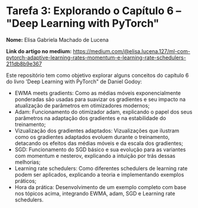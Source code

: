 # Tarefa 3: Explorando o Capítulo 6 – "Deep Learning with PyTorch"

**Nome:** Elisa Gabriela Machado de Lucena

**Link do artigo no medium:** https://medium.com/@elisa.lucena.127/ml-com-pytorch-adaptive-learning-rates-momentum-e-learning-rate-schedulers-211db8b9e367


Este repositório tem como objetivo explorar alguns conceitos do capítulo 6 do livro 'Deep Learning with PyTorch" de Daniel Godoy:

* EWMA meets gradients: Como as médias móveis exponencialmente ponderadas são usadas para suavizar os gradientes e seu impacto na atualização de parâmetros em otimizadores modernos;
* Adam: Funcionamento do otimizador adam, explicando o papel dos seus parâmetros na adaptação dos gradientes e na estabilidade do treinamento;
* Vizualização dos gradientes adaptados: Vizualizações que ilustram como os gradientes adaptados evoluem durante o treinamento, detacando os efeitos das médias móveis e da escala dos gradientes;
* SGD: Funcionamento do SGD básico e sua evolução para as variantes com momentum e nesterov, explicando a intuição por trás dessas melhorias;
* Learning rate schedulers: Como diferentes schedulers de learning rate podem ser aplicados, explicando a teoria e implementando exemplos práticos;
* Hora da prática: Desenvolvimento de um exemplo completo com base nos tópicos acima, integrando EWMA, adam, SGD e Learning rate schedulers.


